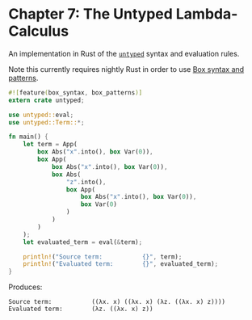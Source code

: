 # Chapter 7: The Untyped Lambda-Calculus

An implementation in Rust of the [`untyped`](https://www.cis.upenn.edu/~bcpierce/tapl/checkers/untyped/core.ml) syntax and evaluation rules.

Note this currently requires nightly Rust in order to use [Box syntax and patterns](https://doc.rust-lang.org/book/box-syntax-and-patterns.html).

```rust
#![feature(box_syntax, box_patterns)]
extern crate untyped;

use untyped::eval;
use untyped::Term::*;

fn main() {
    let term = App(
        box Abs("x".into(), box Var(0)),
        box App(
            box Abs("x".into(), box Var(0)),
            box Abs(
                "z".into(),
                box App(
                    box Abs("x".into(), box Var(0)),
                    box Var(0)
                )
            )
        )
    );
    let evaluated_term = eval(&term);

    println!("Source term:           {}", term);
    println!("Evaluated term:        {}", evaluated_term);
}
```

Produces:

```
Source term:           ((λx. x) ((λx. x) (λz. ((λx. x) z))))
Evaluated term:        (λz. ((λx. x) z))
```
